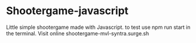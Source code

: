 # Shootergame-javascript

Little simple shootergame made with Javascript.
to test use npm run start in the terminal.
Visit online shootergame-mvl-syntra.surge.sh
